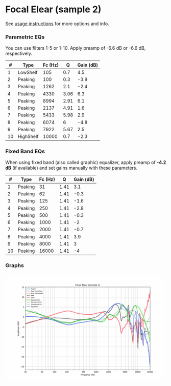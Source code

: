 # Focal Elear (sample 2)
See [usage instructions](https://github.com/jaakkopasanen/AutoEq#usage) for more options and info.

### Parametric EQs
You can use filters 1-5 or 1-10. Apply preamp of -6.6 dB or -6.6 dB, respectively.

|   # | Type      |   Fc (Hz) |    Q |   Gain (dB) |
|-----|-----------|-----------|------|-------------|
|   1 | LowShelf  |       105 | 0.7  |         4.5 |
|   2 | Peaking   |       100 | 0.3  |        -3.9 |
|   3 | Peaking   |      1262 | 2.1  |        -2.4 |
|   4 | Peaking   |      4330 | 3.06 |         6.3 |
|   5 | Peaking   |      8994 | 2.91 |         6.1 |
|   6 | Peaking   |      2137 | 4.91 |         1.6 |
|   7 | Peaking   |      5433 | 5.98 |         2.9 |
|   8 | Peaking   |      6074 | 6    |        -4.8 |
|   9 | Peaking   |      7922 | 5.67 |         2.5 |
|  10 | HighShelf |     10000 | 0.7  |        -2.3 |

### Fixed Band EQs
When using fixed band (also called graphic) equalizer, apply preamp of **-4.2 dB** (if available) and set gains manually with these parameters.

|   # | Type    |   Fc (Hz) |    Q |   Gain (dB) |
|-----|---------|-----------|------|-------------|
|   1 | Peaking |        31 | 1.41 |         3.1 |
|   2 | Peaking |        62 | 1.41 |        -0.3 |
|   3 | Peaking |       125 | 1.41 |        -1.6 |
|   4 | Peaking |       250 | 1.41 |        -2.8 |
|   5 | Peaking |       500 | 1.41 |        -0.3 |
|   6 | Peaking |      1000 | 1.41 |        -2   |
|   7 | Peaking |      2000 | 1.41 |        -0.7 |
|   8 | Peaking |      4000 | 1.41 |         3.9 |
|   9 | Peaking |      8000 | 1.41 |         3   |
|  10 | Peaking |     16000 | 1.41 |        -4   |

### Graphs
![](./Focal%20Elear%20(sample%202).png)
